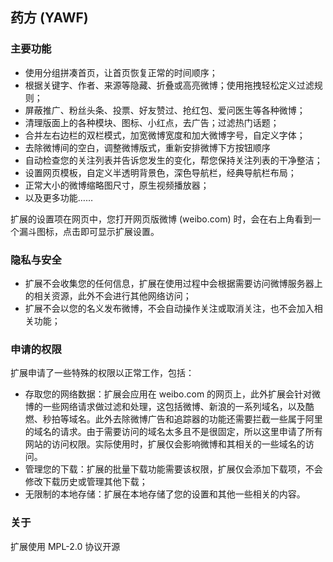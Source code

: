 ## 药方 (YAWF)

### 主要功能

* 使用分组拼凑首页，让首页恢复正常的时间顺序；
* 根据关键字、作者、来源等隐藏、折叠或高亮微博；使用拖拽轻松定义过滤规则；
* 屏蔽推广、粉丝头条、投票、好友赞过、抢红包、爱问医生等各种微博；
* 清理版面上的各种模块、图标、小红点，去广告；过滤热门话题；
* 合并左右边栏的双栏模式，加宽微博宽度和加大微博字号，自定义字体；
* 去除微博间的空白，调整微博版式，重新安排微博下方按钮顺序
* 自动检查您的关注列表并告诉您发生的变化，帮您保持关注列表的干净整洁；
* 设置网页模板，自定义半透明背景色，深色导航栏，经典导航栏布局；
* 正常大小的微博缩略图尺寸，原生视频播放器；
* 以及更多功能……

扩展的设置项在网页中，您打开网页版微博 (weibo.com) 时，会在右上角看到一个漏斗图标，点击即可显示扩展设置。

### 隐私与安全

* 扩展不会收集您的任何信息，扩展在使用过程中会根据需要访问微博服务器上的相关资源，此外不会进行其他网络访问；
* 扩展不会以您的名义发布微博，不会自动操作关注或取消关注，也不会加入相关功能；


### 申请的权限

扩展申请了一些特殊的权限以正常工作，包括：

* 存取您的网络数据：扩展会应用在 weibo.com 的网页上，此外扩展会针对微博的一些网络请求做过滤和处理，这包括微博、新浪的一系列域名，以及酷燃、秒拍等域名。此外去除微博广告和追踪器的功能还需要拦截一些属于阿里的域名的请求。由于需要访问的域名太多且不是很固定，所以这里申请了所有网站的访问权限。实际使用时，扩展仅会影响微博和其相关的一些域名的访问。
* 管理您的下载：扩展的批量下载功能需要该权限，扩展仅会添加下载项，不会修改下载历史或管理其他下载；
* 无限制的本地存储：扩展在本地存储了您的设置和其他一些相关的内容。


### 关于

扩展使用 MPL-2.0 协议开源
